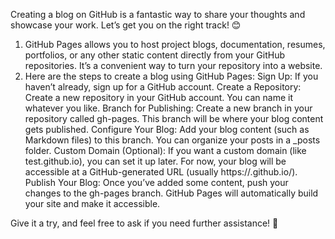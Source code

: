 Creating a blog on GitHub is a fantastic way to share your thoughts and showcase your work. Let’s get you on the right track! 😊

1. GitHub Pages allows you to host project blogs, documentation, resumes, portfolios, or any other static content directly from your GitHub repositories. It’s a convenient way to turn your repository into a website.
2. Here are the steps to create a blog using GitHub Pages:
    Sign Up: If you haven’t already, sign up for a GitHub account.
    Create a Repository: Create a new repository in your GitHub account. You can name it whatever you like.
    Branch for Publishing: Create a new branch in your repository called gh-pages. This branch will be where your blog content gets published.
    Configure Your Blog: Add your blog content (such as Markdown files) to this branch. You can organize your posts in a _posts folder.
    Custom Domain (Optional): If you want a custom domain (like test.github.io), you can set it up later. For now, your blog will be accessible at a GitHub-generated URL (usually https://<username>.github.io/<repository>).
    Publish Your Blog: Once you’ve added some content, push your changes to the gh-pages branch. GitHub Pages will automatically build your site and make it accessible.
 
Give it a try, and feel free to ask if you need further assistance! 🚀
